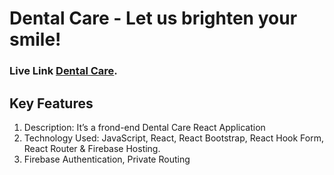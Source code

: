 # Dental Care - Let us brighten your smile!

### Live Link [Dental Care](https://dental-care-229ad.web.app/).

## Key Features
1. Description: It’s a frond-end Dental Care React Application
2. Technology Used: JavaScript, React, React Bootstrap, React Hook Form, React Router & Firebase
Hosting.
3. Firebase Authentication, Private Routing
